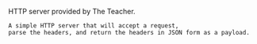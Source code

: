 HTTP server provided by The Teacher.
```
A simple HTTP server that will accept a request, 
parse the headers, and return the headers in JSON form as a payload.
```
